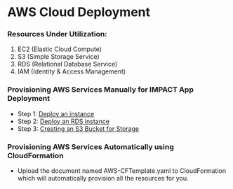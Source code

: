 # AWS Cloud Deployment

### Resources Under Utilization:
1. EC2 (Elastic Cloud Compute)
2. S3 (Simple Storage Service)
3. RDS (Relational Database Service)
4. IAM (Identity & Access Management)

### Provisioning AWS Services Manually for IMPACT App Deployment

* Step 1: [Deploy an instance](https://github.com/bententech/IMPACT/wiki/Video-Tutorials)
* Step 2: [Deploy an RDS instance](https://github.com/bententech/IMPACT/wiki/Video-Tutorials)
* Step 3: [Creating an S3 Bucket for Storage](https://github.com/bententech/IMPACT/wiki/Video-Tutorials)

### Provisioning AWS Services Automatically using CloudFormation

* Upload the document named AWS-CFTemplate.yaml to CloudFormation which will automatically provision all the resources for you.
